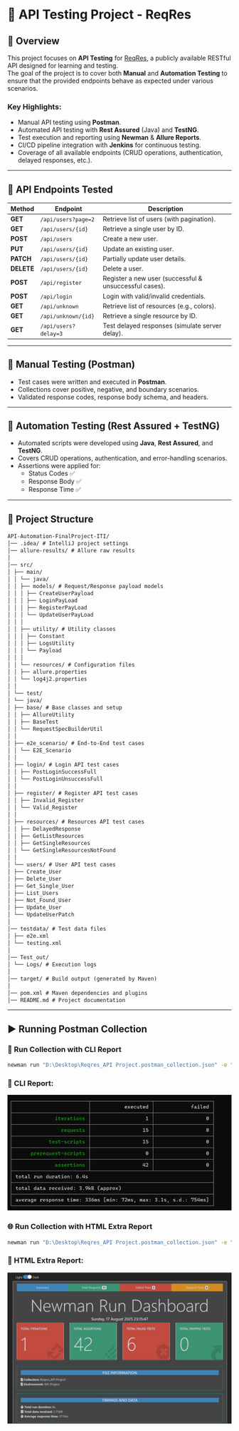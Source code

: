 # 🚀 API Testing Project - ReqRes  

## 🔹 Overview  
This project focuses on **API Testing** for [ReqRes](https://reqres.in/), a publicly available RESTful API designed for learning and testing.  
The goal of the project is to cover both **Manual** and **Automation Testing** to ensure that the provided endpoints behave as expected under various scenarios.  

### Key Highlights:  
- Manual API testing using **Postman**.  
- Automated API testing with **Rest Assured** (Java) and **TestNG**.  
- Test execution and reporting using **Newman** & **Allure Reports**.  
- CI/CD pipeline integration with **Jenkins** for continuous testing.  
- Coverage of all available endpoints (CRUD operations, authentication, delayed responses, etc.).  

---

## 📌 API Endpoints Tested  

| Method   | Endpoint                | Description |
|----------|-------------------------|-------------|
| **GET**  | `/api/users?page=2`     | Retrieve list of users (with pagination). |
| **GET**  | `/api/users/{id}`       | Retrieve a single user by ID. |
| **POST** | `/api/users`            | Create a new user. |
| **PUT**  | `/api/users/{id}`       | Update an existing user. |
| **PATCH**| `/api/users/{id}`       | Partially update user details. |
| **DELETE** | `/api/users/{id}`     | Delete a user. |
| **POST** | `/api/register`         | Register a new user (successful & unsuccessful cases). |
| **POST** | `/api/login`            | Login with valid/invalid credentials. |
| **GET**  | `/api/unknown`          | Retrieve list of resources (e.g., colors). |
| **GET**  | `/api/unknown/{id}`     | Retrieve a single resource by ID. |
| **GET**  | `/api/users?delay=3`    | Test delayed responses (simulate server delay). |

---

## 📝 Manual Testing (Postman)  
- Test cases were written and executed in **Postman**.  
- Collections cover positive, negative, and boundary scenarios.  
- Validated response codes, response body schema, and headers.  

---

## 🤖 Automation Testing (Rest Assured + TestNG)  
- Automated scripts were developed using **Java**, **Rest Assured**, and **TestNG**.  
- Covers CRUD operations, authentication, and error-handling scenarios.  
- Assertions were applied for:  
  - Status Codes ✅  
  - Response Body ✅  
  - Response Time ✅  

---

## 📂 Project Structure  
```plaintext
API-Automation-FinalProject-ITI/
│── .idea/ # IntelliJ project settings
│── allure-results/ # Allure raw results
│
│── src/
│ ├── main/
│ │ └── java/
│ │ ├── models/ # Request/Response payload models
│ │ │ ├── CreateUserPayload
│ │ │ ├── LoginPayLoad
│ │ │ ├── RegisterPayLoad
│ │ │ └── UpdateUserPayLoad
│ │ │
│ │ ├── utility/ # Utility classes
│ │ │ ├── Constant
│ │ │ ├── LogsUtility
│ │ │ └── Payload
│ │ │
│ │ └── resources/ # Configuration files
│ │ ├── allure.properties
│ │ └── log4j2.properties
│ │
│ └── test/
│ └── java/
│ ├── base/ # Base classes and setup
│ │ ├── AllureUtility
│ │ ├── BaseTest
│ │ └── RequestSpecBuilderUtil
│ │
│ ├── e2e_scenario/ # End-to-End test cases
│ │ └── E2E_Scenario
│ │
│ ├── login/ # Login API test cases
│ │ ├── PostLoginSuccessFull
│ │ └── PostLoginUnsuccessFull
│ │
│ ├── register/ # Register API test cases
│ │ ├── Invalid_Register
│ │ └── Valid_Register
│ │
│ ├── resources/ # Resources API test cases
│ │ ├── DelayedResponse
│ │ ├── GetListResources
│ │ ├── GetSingleResources
│ │ └── GetSingleResourcesNotFound
│ │
│ └── users/ # User API test cases
│ ├── Create_User
│ ├── Delete_User
│ ├── Get_Single_User
│ ├── List_Users
│ ├── Not_Found_User
│ ├── Update_User
│ └── UpdateUserPatch
│
│── testdata/ # Test data files
│ ├── e2e.xml
│ └── testing.xml
│
│── Test_out/
│ └── Logs/ # Execution logs
│
│── target/ # Build output (generated by Maven)
│
│── pom.xml # Maven dependencies and plugins
│── README.md # Project documentation
```
---
## ▶️ Running Postman Collection  

### 🚀 Run Collection with CLI Report  

```bash
newman run "D:\Desktop\Reqres_API Project.postman_collection.json" -e "D:\Desktop\API_Project.postman_environment.json" -r cli
```
### 📸 CLI Report:

![CLI Report](https://github.com/mariomedhatG/APIAutomationFinalProjectITI/blob/main/Newman%20with%20CLI%20report.png)

### 🌐 Run Collection with HTML Extra Report

```bash
newman run "D:\Desktop\Reqres_API Project.postman_collection.json" -e "D:\Desktop\API_Project.postman_environment.json" -r htmlextra --reporter-htmlextra-export "D:\Desktop\reqres-report.html"
```
### 📸 HTML Extra Report:

![HTML Extra Report](https://github.com/mariomedhatG/APIAutomationFinalProjectITI/blob/main/Newman%20report.png)


